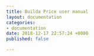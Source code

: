```yaml
---
title: Builda Price user manual
layout: documentation
categories:
- documentation
date: 2018-12-17 22:57:24 +0000
published: false

---
```

